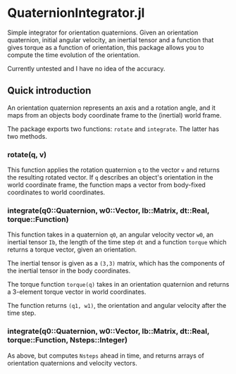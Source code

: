 
# QuaternionIntegrator.jl

Simple integrator for orientation quaternions. Given an orientation quaternion, initial
angular velocity, an inertial tensor and a function that gives torque as a function of
orientation, this package allows you to compute the time evolution of the orientation.

Currently untested and I have no idea of the accuracy.



## Quick introduction

An orientation quaternion represents an axis and a rotation angle, and it maps from 
an objects body coordinate frame to the (inertial) world frame.

The package exports two functions: `rotate` and `integrate`. The latter has two methods.

### rotate(q, v)

This function applies the rotation quaternion `q` to the vector `v` and returns the
resulting rotated vector. If `q` describes an object's orientation in the world coordinate
frame, the function maps a vector from body-fixed coordinates to world coordinates.

### integrate(q0::Quaternion, w0::Vector, Ib::Matrix, dt::Real, torque::Function)

This function takes in a quaternion `q0`, an angular velocity vector `w0`, an inertial
tensor `Ib`, the length of the time step `dt` and a function `torque` which returns a
torque vector, given an orientation.

The inertial tensor is given as a `(3,3)` matrix, which has the components of the inertial
tensor in the body coordinates.

The torque function `torque(q)` takes in an orientation quaternion and returns a 3-element
torque vector in world coordinates.

The function returns `(q1, w1)`, the orientation and angular velocity after the time step.

### integrate(q0::Quaternion, w0::Vector, Ib::Matrix, dt::Real, torque::Function, Nsteps::Integer)

As above, but computes `Nsteps` ahead in time, and returns arrays of orientation
quaternions and velocity vectors.
